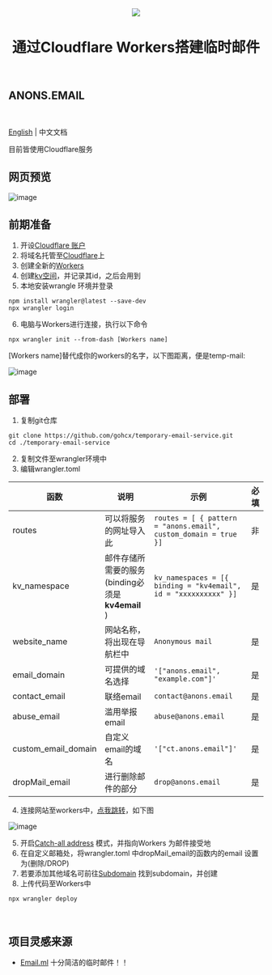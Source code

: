 <div align="center">
<img src="https://media1.tenor.com/m/H8h2JQ-qYUkAAAAC/email-email-marketing.gif"/>

# 通过Cloudflare Workers搭建临时邮件

</div>
<br />

## ANONS.EMAIL
<br />

[English](/README_en.md) | 中文文档

目前皆使用Cloudflare服务

## 网页预览
![image](https://github.com/gohcx/temporary-email-service/assets/63181027/c6cec50f-d12a-424c-904d-8ae6835f0f59)

## 前期准备
1.   开设[Cloudflare 账户](https://dash.cloudflare.com/sign-up)
2.   将域名托管至[Cloudflare](https://dash.cloudflare.com/?to=/:account/add-site)上
3.   创建全新的[Workers](https://dash.cloudflare.com/?to=/:account/workers-and-pages/create/workers/new)
4.   创建[kv空间](https://dash.cloudflare.com/?to=/:account/workers/kv/namespaces)，并记录其id，之后会用到
5.   本地安装wrangle 环境并登录
```
npm install wrangler@latest --save-dev
npx wrangler login
```
6.   电脑与Workers进行连接，执行以下命令
```
npx wrangler init --from-dash [Workers name]
```
[Workers name]替代成你的workers的名字，以下图距离，便是temp-mail:

![image](https://github.com/gohcx/temporary-email-service/assets/63181027/04ba81b5-ce63-4b4a-854c-c883fb08ed4d)

## 部署
1.   复制git仓库
```
git clone https://github.com/gohcx/temporary-email-service.git
cd ./temporary-email-service
```
2.   复制文件至wrangler环境中
3.   编辑wrangler.toml

| 函数                    | 说明                                           | 示例                                                           | 必填 |
| ---------------------- | ---------------------------------------------- | -------------------------------------------------------------- | -- |
| routes                 | 可以将服务的网址导入此                           | `routes = [ { pattern = "anons.email", custom_domain = true }]`| 非 |
| kv_namespace           | 邮件存储所需要的服务(binding必须是 **kv4email** )| `kv_namespaces = [{ binding = "kv4email", id = "xxxxxxxxxx" }]`| 是 |
| website_name           | 网站名称，将出现在导航栏中                       | `Anonymous mail`                                               | 是 |
| email_domain           | 可提供的域名选择                                | `'["anons.email", "example.com"]'`                             | 是 |
| contact_email          | 联络email                                      | `contact@anons.email`                                          | 是 |
| abuse_email            | 滥用举报email                                  | `abuse@anons.email`                                             | 是 | 
| custom_email_domain    | 自定义email的域名                              | `'["ct.anons.email"]'`                                          | 是 | 
| dropMail_email         | 进行删除邮件的部分                              | `drop@anons.email`                                              | 是 | 

4.   连接网站至workers中，[点我跳转](https://dash.cloudflare.com/?to=/:account/:zone/workers)，如下图

![image](https://github.com/gohcx/temporary-email-service/assets/63181027/90d685b1-229c-4300-acc5-cdd75a8863a4)

5.   开启[Catch-all address](https://dash.cloudflare.com/?to=/:account/:zone/email/routing/routes) 模式，并指向Workers 为邮件接受地
6.   在自定义邮箱处，将wrangler.toml 中dropMail_email的函数内的email 设置为(删除/DROP)
7.   若要添加其他域名可前往[Subdomain](https://dash.cloudflare.com/?to=/:account/:zone/email/routing/settings) 找到subdomain，并创建
8.   上传代码至Workers中
```
npx wrangler deploy
```

<br/>

## 项目灵感来源
 - [Email.ml](https://email.ml) 十分简洁的临时邮件！！
